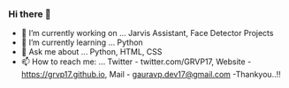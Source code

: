 ### Hi there 👋
- 🔭 I’m currently working on ... Jarvis Assistant, Face Detector Projects
- 🌱 I’m currently learning ... Python
- 💬 Ask me about ... Python, HTML, CSS
- 📫 How to reach me: ... Twitter - twitter.com/GRVP17, Website - https://grvp17.github.io, Mail - gauravp.dev17@gmail.com 
-Thankyou..!!

<!--
**GRVP17/grvp17** is a ✨ _special_ ✨ repository because its `README.md` (this file) appears on your GitHub profile.

Here are some ideas to get you started:

- 🔭 I’m currently working on ...
- 🌱 I’m currently learning ...
- 👯 I’m looking to collaborate on ...
- 🤔 I’m looking for help with ...
- 💬 Ask me about ...
- 📫 How to reach me: ...
- 😄 Pronouns: ...
- ⚡ Fun fact: ...
-->
